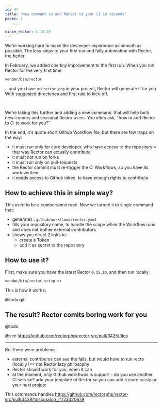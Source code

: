 ```yaml
---
id: 47
title: "New command to add Rector to your CI in seconds"
perex: |
    ...

since_rector: 0.15.20
---
```


We're working hard to make the devleoper experience as smooth as possible. The less steps to your first run and fully automation with Rector, the better.

In February, we added one tiny improvement to the first run. When you run Rector for the very first time:

```bash
vendor/bin/rector
```

...and you have no `rector.php` in your project, Rector will generate it for you. With suggested directories and first rule to kick-off.

<br>

We're taking this further and adding a new command, that will help both new-comers and seasonal Rector users. You often ask, "how to add Rector to CI to work for you?"

In the end, it's quote short Github Workflow file, but there are few traps on the way:

* it must run only for core developer, who have access to the repository = that way Rector can actually contribute
* it must not run on forks
* it must run only on pull-requests
* the Rector commit must re-trigger the CI Workflows, so you have its work verified
* it needs access to Github token, to have enough rights to contribute

## How to achieve this in simple way?

This used to be a cumbersome road. Now we turned it to single command that:

* generates `.github/workflows/rector.yaml`
* fills your repository name, to handle the scope when the Workflow runs and does not bother external contributors
* shows you direct 2 links to:
    * create a Token
    * add it as secret to the repository


## How to use it?

First, make sure you have the latest Rector `0.15.20`, and then run locally:

```bash
vendor/bin/rector setup-ci
```


This is how it works:

@todo gif


## The result? Rector comits boring work for you

@todo


@see https://github.com/rectorphp/rector-src/pull/3425/files


-----------------



But there were problems:

* external contriburos can see the fails, but would have to run recto rlocally !== not Rector lazy philosophy
* Rector should work for you, when it can
* at the moment, only Github workflwos is support - do you use another CI service? add your template ot Rector so you can add it more eaisly on your next projetc

This commands handles
https://github.com/rectorphp/rector-src/pull/3438#discussion_r1123420679


